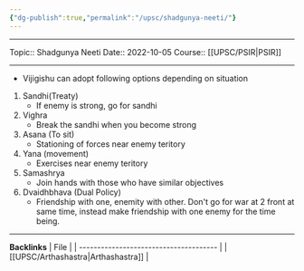 ```yaml
---
{"dg-publish":true,"permalink":"/upsc/shadgunya-neeti/"}
---
```


----
Topic:: Shadgunya Neeti
Date:: 2022-10-05
Course:: [[UPSC/PSIR\|PSIR]] 

----
- Vijigishu can adopt following options depending on situation 

1. Sandhi(Treaty)
   - If enemy is strong, go for sandhi
2. Vighra 
   - Break the sandhi when you become strong
3. Asana (To sit)
   - Stationing of forces near enemy teritory 
4. Yana (movement)
   - Exercises near enemy teritory
5. Samashrya 
   - Join hands with those who have similar objectives
6. Dvaidhbhava (Dual Policy)
   - Friendship with one, enemity with other. Don't go for war at 2 front at same time, instead make friendship with one enemy for the time being.


---
**Backlinks**
| File                                   |
| -------------------------------------- |
| [[UPSC/Arthashastra\|Arthashastra]] |



